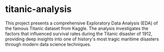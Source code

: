 # titanic-analysis
This project presents a comprehensive Exploratory Data Analysis (EDA) of the famous Titanic dataset from Kaggle. The analysis investigates the factors that influenced survival rates during the Titanic disaster of 1912, providing deep insights into one of history's most tragic maritime disasters through modern data science techniques.
